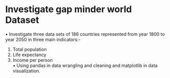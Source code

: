 # Investigate gap minder world Dataset

•	Investigate three data sets of 186 countries represented from year 1800 to year 2050 in three main indicators:-
1)	Total population
2)	Life expectancy
3)	Income per person                                                                                                                                                     
•	Using pandas in data wrangling and cleaning and matplotlib in data visualization.

